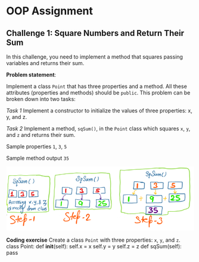 # OOP Assignment

## Challenge 1: Square Numbers and Return Their Sum

In this challenge, you need to implement a method that squares passing variables and returns their sum.

**Problem statement**:

Implement a class `Point` that has three properties and a method. All these attributes (properties and methods) should be `public`. This problem can be broken down into two tasks:

*Task 1*
    Implement a constructor to initialize the values of three properties: x, y, and z.

*Task 2*
    Implement a method, `sqSum()`, in the `Point` class which squares `x`, `y`, and `z` and returns their sum.

Sample properties
    `1`, `3`, `5`
    
Sample method output
    `35`

![image1](images/01.png)

**Coding exercise**
Create a class `Point` with three properties: `x`, `y`, and `z`.
class Point:
    def __init__(self):
        self.x = x
        self.y = y
        self.z = z
    def sqSum(self):
        pass

